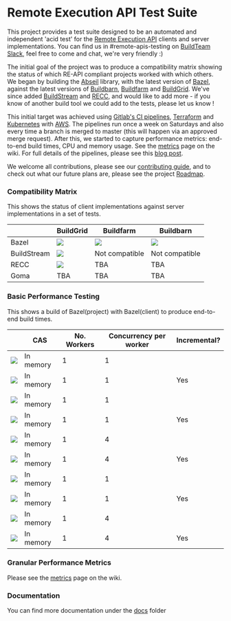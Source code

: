 # Remote Execution API Test Suite

This project provides a test suite designed to be an automated and independent 'acid test' for the [Remote Execution API](https://github.com/bazelbuild/remote-apis) clients and server implementations. You can find us in #remote-apis-testing on [BuildTeam Slack](https://join.slack.com/t/buildteamworld/shared_invite/enQtMzkxNzE0MDMyMDY1LTJiMDg4OWI4MWEwMDAxNGEyYjA3Zjk5ZDQwN2MwNWVkM2NlZTIxOWYxNGJmYTAzYmFlMWUwYjhmNWFkZGU0YTQ), feel free to come and chat, we're very friendly :)

The initial goal of the project was to produce a compatibility matrix showing the status of which RE-API compliant projects worked with which others. We began by building the [Abseil](https://github.com/abseil) library, with the latest version of [Bazel](https://github.com/bazelbuild/bazel), against the latest versions of [Buildbarn](https://github.com/buildbarn), [Buildfarm](https://github.com/bazelbuild/bazel-buildfarm) and [BuildGrid](https://gitlab.com/BuildGrid/buildgrid). We've since added [BuildStream](https://gitlab.com/BuildStream/buildstream) and [RECC](https://gitlab.com/bloomberg/recc), and would like to add more - if you know of another build tool we could add to the tests, please let us know ! 

This initial target was achieved using [Gitlab's CI pipelines](https://docs.gitlab.com/ee/ci/pipelines.html), [Terraform](https://www.terraform.io/) and [Kubernetes](https://kubernetes.io/) with [AWS](https://aws.amazon.com/). The pipelines run once a week on Saturdays and also every time a branch is merged to master (this will happen via an approved merge request). After this, we started to capture performance metrics: end-to-end build times, CPU and memory usage. See the [metrics](https://gitlab.com/remote-apis-testing/remote-apis-testing/wikis/Metrics) page on the wiki. For full details of the pipelines, please see this [blog post](https://www.codethink.co.uk/articles/2019/testing-bazels-remote-execution-api/).

We welcome all contributions, please see our [contributing guide](CONTRIBUTING.md), and to check out what our future plans are, please see the project [Roadmap](https://gitlab.com/remote-apis-testing/remote-apis-testing/wikis/roadmap). 


### Compatibility Matrix

This shows the status of client implementations against server implementations in a set of tests.

|             | BuildGrid                  | Buildfarm            | Buildbarn            |
|-------------|----------------------------|----------------------|----------------------|
| Bazel       | ![][bazel-buildgrid]       | ![][bazel-buildfarm] | ![][bazel-buildbarn] |
| BuildStream | ![][buildstream-buildgrid] | Not compatible       | Not compatible       |
| RECC        | ![][recc-buildgrid]        | TBA                  | TBA                  |
| Goma        | TBA                        | TBA                  | TBA                  |

[bazel-buildgrid]: https://remote-apis-testing.gitlab.io/remote-apis-testing/buildgrid-bazel-deployed.svg
[bazel-buildfarm]: https://remote-apis-testing.gitlab.io/remote-apis-testing/buildfarm-bazel-deployed.svg
[bazel-buildbarn]: https://remote-apis-testing.gitlab.io/remote-apis-testing/buildbarn-bazel-deployed.svg
[buildstream-buildgrid]: https://remote-apis-testing.gitlab.io/remote-apis-testing/buildgrid-buildstream-deployed.svg
[recc-buildgrid]: https://remote-apis-testing.gitlab.io/remote-apis-testing/buildgrid-recc-deployed.svg


### Basic Performance Testing

This shows a build of Bazel(project) with Bazel(client) to produce end-to-end build times.

|                                                       | CAS       | No. Workers | Concurrency per worker | Incremental? |
|-------------------------------------------------------|-----------|-------------|------------------------|--------------|
| ![][bazel-buildgrid-time]                             | In memory | 1           | 1                      |
| ![][bazel-buildgrid-time-incremental]                 | In memory | 1           | 1                      | Yes
| ![][bazel-buildfarm-time-no-concurrency]              | In memory | 1           | 1                      |
| ![][bazel-buildfarm-time-no-concurrency-incremental]  | In memory | 1           | 1                      | Yes
| ![][bazel-buildfarm-time]                             | In memory | 1           | 4                      |
| ![][bazel-buildfarm-time-incremental]                 | In memory | 1           | 4                      | Yes
| ![][bazel-buildbarn-time-no-concurrency]              | In memory | 1           | 1                      |
| ![][bazel-buildbarn-time-no-concurrency-incremental]  | In memory | 1           | 1                      | Yes
| ![][bazel-buildbarn-time]                             | In memory | 1           | 4                      |
| ![][bazel-buildbarn-time-incremental]                 | In memory | 1           | 4                      | Yes

[bazel-buildgrid-time]: https://remote-apis-testing.gitlab.io/remote-apis-testing/buildgrid-time.svg
[bazel-buildgrid-time-incremental]: https://remote-apis-testing.gitlab.io/remote-apis-testing/buildgrid_incremental-time.svg
[bazel-buildfarm-time]: https://remote-apis-testing.gitlab.io/remote-apis-testing/buildfarm-time.svg
[bazel-buildbarn-time]: https://remote-apis-testing.gitlab.io/remote-apis-testing/buildbarn-time.svg
[bazel-buildfarm-time-no-concurrency]: https://remote-apis-testing.gitlab.io/remote-apis-testing/buildfarm_concurrency_1-time.svg
[bazel-buildbarn-time-no-concurrency]: https://remote-apis-testing.gitlab.io/remote-apis-testing/buildbarn_concurrency_1-time.svg
[bazel-buildbarn-time-incremental]: https://remote-apis-testing.gitlab.io/remote-apis-testing/buildbarn_incremental-time.svg
[bazel-buildbarn-time-no-concurrency-incremental]: https://remote-apis-testing.gitlab.io/remote-apis-testing/buildbarn_concurrency_1_incremental-time.svg
[bazel-buildfarm-time-incremental]: https://remote-apis-testing.gitlab.io/remote-apis-testing/buildfarm_incremental-time.svg
[bazel-buildfarm-time-no-concurrency-incremental]: https://remote-apis-testing.gitlab.io/remote-apis-testing/buildfarm_concurrency_1_incremental-time.svg

### Granular Performance Metrics

Please see the [metrics](https://gitlab.com/remote-apis-testing/remote-apis-testing/wikis/Metrics) page on the wiki.

### Documentation

You can find more documentation under the [docs](docs/) folder
